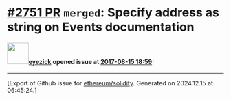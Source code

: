 # [\#2751 PR](https://github.com/ethereum/solidity/pull/2751) `merged`: Specify address as string on Events documentation

#### <img src="https://avatars.githubusercontent.com/u/19311589?u=d5c6b21c39890a465b42a60ff4d0aa0e9f69b933&v=4" width="50">[eyezick](https://github.com/eyezick) opened issue at [2017-08-15 18:59](https://github.com/ethereum/solidity/pull/2751):






-------------------------------------------------------------------------------



[Export of Github issue for [ethereum/solidity](https://github.com/ethereum/solidity). Generated on 2024.12.15 at 06:45:24.]
